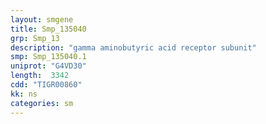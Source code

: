 ```yaml
---
layout: smgene
title: Smp_135040
grp: Smp_13
description: "gamma aminobutyric acid receptor subunit"
smp: Smp_135040.1
uniprot: "G4VD30"
length:  3342
cdd: "TIGR00860"
kk: ns
categories: sm
---
```

